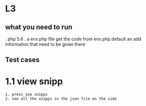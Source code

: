 # L3 

## what you need to run

. php 5.6
. a env.php file get the code from env.php.default an add information that need to be given there


## Test cases

# 1.1 view snipp

    1. press see snipps
    2. see all the snipps in the json file on the side